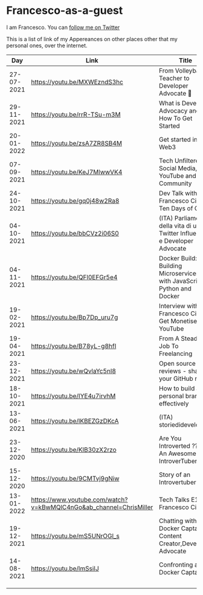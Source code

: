 # Francesco-as-a-guest

I am Francesco. You can [follow me on Twitter](https://twitter.com/FrancescoCiull4)

This is a list of link of my Appereances on other places other that my personal ones, over the internet.

| Day           | Link | Title | Host | Platform |
| ------------- | ------------- |------------- |------------- |------------ |
|27-07-2021 | https://youtu.be/MXWEzndS3hc| From Volleyball Teacher to Developer Advocate 🥑|https://twitter.com/kaarthikhere|YouTube|
|29-11-2021| https://youtu.be/rrR-TSu-m3M| What is Developer Advocacy and How To Get Started|https://twitter.com/jamesqquick|Twitch/YouTube|
|20-01-2022| https://youtu.be/zsA7ZR8SB4M| Get started into Web3|https://twitter.com/VittoStack|YouTube(Twitter Space)|
|07-09-2021| https://youtu.be/KeJ7MlwwVK4| Tech Unfiltered - Social Media, YouTube and Community|https://twitter.com/catalinmpit|YouTube|
|24-10-2021| https://youtu.be/gq0j48w2Ra8| Dev Talk with Francesco Ciulla - Ten Days of Code|GNU/Linux Users' Group, NIT Durgapur|YouTube|
|04-10-2021| https://youtu.be/bbCVz2i06S0| (ITA) Parliamo della vita di un Twitter Influencer e Developer Advocate| https://twitter.com/dianabernabei | YouTube (Twitch recap)|
|04-11-2021| https://youtu.be/QFl0EFGr5e4| Docker Build: Building Microservices with JavaScript, Python and Docker|Official Docker YouTube Channel|YouTube|
|19-02-2021| https://youtu.be/Bp7Dp_uru7g| Interview with Francesco Ciulla - Get Monetised on YouTube|https://twitter.com/AnnaJMcDougall|YouTube|
|19-04-2021| https://youtu.be/B78yL-g8hfI| From A Steady Job To Freelancing|https://twitter.com/themarcba|YouTube| 
|23-12-2021| https://youtu.be/wQvlaYc5nl8| Open source reviews - share your GitHub repos|https://twitter.com/eddiejaoude|YouTube|
|18-10-2021| https://youtu.be/IYE4u7irvhM| How to build a personal brand effectively|https://twitter.com/hashnode|YouTube| 
|13-06-2021| https://youtu.be/lKBEZGzDKcA| (ITA) storiedidevelopers |https://twitter.com/storrisi|YouTube|
|23-12-2020|https://youtu.be/KlB30zX2rzo|Are You Introverted ?? Be An Awesome IntroverTuber|https://twitter.com/prem_ach|YouTube|
|15-12-2020|https://youtu.be/9CMTvj9gNiw|Story of an Introvertuber|https://twitter.com/SeemaSaharan5|YouTube|
|13-01-2022|https://www.youtube.com/watch?v=kBwMQlC4nGo&ab_channel=ChrisMiller|Tech Talks E1 - Francesco Ciulla|https://twitter.com/millertchris|Youtube (Twitter Space recap)|
|19-12-2021|https://youtu.be/mS5UNrOGl_s|Chatting with Docker Captain, Content Creator,Developer Advocate|https://twitter.com/smartcherrystho|YouTube|
|14-08-2021|https://youtu.be/lmSsiIJ|Confronting a Docker Captain|https://twitter.com/prog_couple|YouTube|
||||||
||||||
||||||
